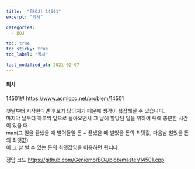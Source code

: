 ```yaml
---
title:  "[BOJ] 14501"
excerpt: "퇴사"

categories:
  - BOJ

toc: true
toc_sticky: true
toc_label: "목차"

last_modified_at: 2021-02-07
---
```


#### 퇴사

14501번 <https://www.acmicpc.net/problem/14501>

첫날부터 시작한다면 후보가 많아지기 때문에 생각이 복잡해질 수 있습니다.<br>
마지막 날부터 하루씩 앞으로 돌아오면서 그 날에 할당된 일을 위하여 뒤에 충분한 시간이 있을 때<br>
max(그 일을 끝냈을 때 벌어들일 돈 + 끝냈을 때 벌었을 돈의 최댓값, 다음날 벌었을 돈의 최댓값)<br>
이 그 날 벌 수 있는 돈의 최댓값임을 이용하면 됩니다.

정답 코드 <https://github.com/Geniemo/BOJ/blob/master/14501.cpp>